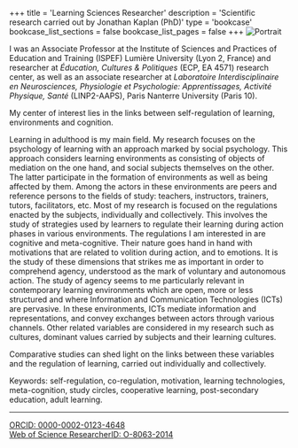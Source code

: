 +++
title = 'Learning Sciences Researcher'
description = 'Scientific research carried out by Jonathan Kaplan (PhD)'
type = 'bookcase'
bookcase_list_sections = false
bookcase_list_pages = false
+++
![Portrait](/images/jk-pic.jpg)

I was an Associate Professor at the Institute of Sciences and Practices of Education and Training (ISPEF) Lumière University (Lyon 2, France) and researcher at *Éducation, Cultures & Politiques* (ECP, EA 4571) research center, as well as an associate researcher at *Laboratoire Interdisciplinaire en Neurosciences, Physiologie et Psychologie: Apprentissages, Activité Physique, Santé* (LINP2-AAPS), Paris Nanterre University (Paris 10).

My center of interest lies in the links between self-regulation of learning, environments and cognition.

Learning in adulthood is my main field. My research focuses on the psychology of learning with an approach marked by social psychology. This approach considers learning environments as consisting of objects of mediation on the one hand, and social subjects themselves on the other. The latter participate in the formation of environments as well as being affected by them. Among the actors in these environments are peers and reference persons to the fields of study: teachers, instructors, trainers, tutors, facilitators, etc. Most of my research is focused on the regulations enacted by the subjects, individually and collectively. This involves the study of strategies used by learners to regulate their learning during action phases in various environments. The regulations I am interested in are cognitive and meta-cognitive. Their nature goes hand in hand with motivations that are related to volition during action, and to emotions. It is the study of these dimensions that strikes me as important in order to comprehend agency, understood as the mark of voluntary and autonomous action. The study of agency seems to me particularly relevant in contemporary learning environments which are open, more or less structured and where Information and Communication Technologies (ICTs) are pervasive. In these environments, ICTs mediate information and representations, and convey exchanges between actors through various channels. Other related variables are considered in my research such as cultures, dominant values carried by subjects and their learning cultures.

Comparative studies can shed light on the links between these variables and the regulation of learning, carried out individually and collectively.

Keywords: self-regulation, co-regulation, motivation, learning technologies, meta-cognition, study circles, cooperative learning, post-secondary education, adult learning.
***
[ORCID: 0000-0002-0123-4648](https://orcid.org/0000-0002-0123-4648)  
[Web of Science ResearcherID: O-8063-2014](https://www.webofscience.com/wos/author/record/O-8063-2014)
